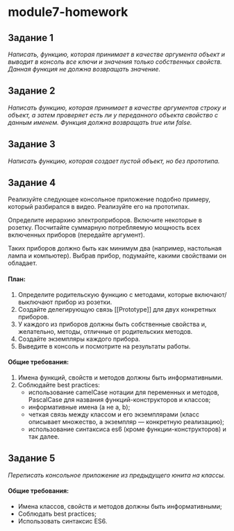 # module7-homework

## Задание 1
*Написать, функцию, которая принимает в качестве аргумента объект и выводит в консоль все ключи и значения только собственных свойств. Данная функция не должна возвращать значение.*

## Задание 2
*Написать функцию, которая принимает в качестве аргументов строку и объект, а затем проверяет есть ли у переданного объекта свойство с данным именем. Функция должна возвращать true или false.*

## Задание 3
*Написать функцию, которая создает пустой объект, но без прототипа.*

## Задание 4
Реализуйте следующее консольное приложение подобно примеру, который разбирался в видео. Реализуйте его на прототипах.

Определите иерархию электроприборов. Включите некоторые в розетку. Посчитайте суммарную потребляемую мощность всех включенных приборов (передайте аргумент). 

Таких приборов должно быть как минимум два (например, настольная лампа и компьютер). Выбрав прибор, подумайте, какими свойствами он обладает.

#### План:
<ol>
  <li>Определите родительскую функцию с методами, которые включают/выключают прибор из розетки.</li>
  <li>Создайте делегирующую связь [[Prototype]] для двух конкретных приборов.</li>
  <li>У каждого из приборов должны быть собственные свойства и, желательно, методы, отличные от родительских методов.</li>
  <li>Создайте экземпляры каждого прибора.</li>
  <li>Выведите в консоль и посмотрите на результаты работы.</li>
</ol>

#### Общие требования:
<ol>
  <li>Имена функций, свойств и методов должны быть информативными.</li>
  <li>Соблюдайте best practices:
    <ul>
      <li>использование camelCase нотации для переменных и методов, PascalCase для названия функций-конструкторов и классов;</li>
      <li>информативные имена (а не a, b);</li>
      <li>четкая связь между классом и его экземплярами (класс описывает множество, а экземпляр — конкретную реализацию);</li>
      <li>использование синтаксиса es6 (кроме функции-конструкторов) и так далее.</li>
    </ul>
  </li>
</ol>

## Задание 5
*Переписать консольное приложение из предыдущего юнита на классы.*

#### Общие требования:
<ul>
  <li>Имена классов, свойств и методов должны быть информативными;</li>
  <li>Соблюдать best practices;</li>
  <li>Использовать синтаксис ES6.</li>
</ul>
